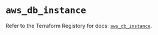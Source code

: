 # `aws_db_instance`

Refer to the Terraform Registory for docs: [`aws_db_instance`](https://registry.terraform.io/providers/hashicorp/aws/5.13.0/docs/resources/db_instance).

